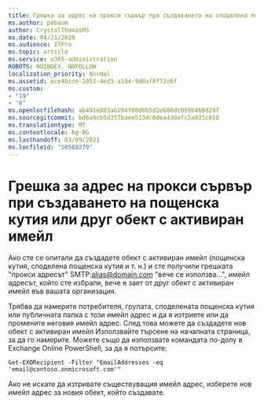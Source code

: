 ```yaml
---
title: Грешка за адрес на прокси сървър при създаването на споделена пощенска кутия
ms.author: pebaum
author: CrystalThomasMS
ms.date: 04/21/2020
ms.audience: ITPro
ms.topic: article
ms.service: o365-administration
ROBOTS: NOINDEX, NOFOLLOW
localization_priority: Normal
ms.assetid: ece4bcce-1053-4ed3-a194-9d0af8f73c6f
ms.custom:
- "19"
- "6"
ms.openlocfilehash: ab491e883ab294f08d0b5d2e686dc059b468d29f
ms.sourcegitcommit: bd6a9cb5d357baee5134c0dea430afc2a035c810
ms.translationtype: MT
ms.contentlocale: bg-BG
ms.lasthandoff: 03/09/2021
ms.locfileid: "50568279"
---
```

# <a name="proxy-address-error-while-creating-a-mailbox-or-other-email-enabled-object"></a>Грешка за адрес на прокси сървър при създаването на пощенска кутия или друг обект с активиран имейл

Ако сте се опитали да създадете обект с активиран имейл (пощенска кутия, споделена пощенска кутия и т. н.) и сте получили грешката "прокси адресът" SMTP:alias@domain.com "вече се използва...", имейл адресът, който сте избрали, вече е зает от друг обект с активиран имейл във вашата организация.
  
Трябва да намерите потребителя, групата, споделената пощенска кутия или публичната папка с този имейл адрес и да я изтриете или да промените неговия имейл адрес. След това можете да създадете нов обект с активиран имейл Използвайте търсене на началната страница, за да го намерите. Можете също да използвате командата по-долу в Exchange Online PowerShell, за да я потърсите:

`
    Get-EXORecipient -Filter "EmailAddresses -eq 'email@contoso.onmicrosoft.com'"
`
  
Ако не искате да изтривате съществуващия имейл адрес, изберете нов имейл адрес за новия обект, който създавате.
  